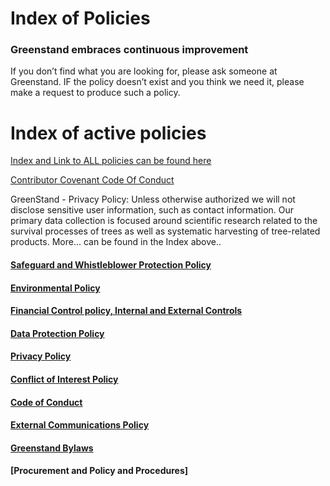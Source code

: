 # Index of Policies

### Greenstand embraces continuous improvement

If you don’t find what you are looking for, please ask someone at Greenstand. IF the policy doesn’t exist and you think we need it, please make a request to produce such a policy.

# Index of active policies 
[Index and Link to ALL policies can be found here](https://docs.google.com/document/d/1yfPh7CzkoImd-v14XLATzVKz_kKHk2DaPNCU-8PK2Cs/edit?usp=sharing)
&#x20;

[Contributor Covenant Code Of Conduct](https://docs.google.com/document/d/1OXcHTF2hTu-b3h5jbDP-uNaBOKgBogEB-C8aIRvmOP0/edit?usp=share\_link)

GreenStand - Privacy Policy: Unless otherwise authorized we will not disclose sensitive user information, such as contact information. Our primary data collection is focused around scientific research related to the survival processes of trees as well as systematic harvesting of tree-related products. More... can be found in the Index above..


#### [Safeguard and Whistleblower Protection Policy](https://drive.google.com/file/d/1JJ8G3NoBYIP7Rzi4JyrPr64XrN1LsLt1/view?usp=sharing) <a href="#docs-internal-guid-6c6d04ad-7fff-5b59-1f27-4a190f4f6110" id="docs-internal-guid-6c6d04ad-7fff-5b59-1f27-4a190f4f6110"></a>

#### [Environmental Policy](https://drive.google.com/file/d/1f24iuOBIvp97haYOGK7fQDB2yB2u3xy3/view?usp=sharing)

#### [Financial Control policy, Internal and External Controls](https://drive.google.com/file/d/1IKIyW5GosYPrhI0xeiRwAVJZNTLHmFVu/view?usp=sharing)

#### [Data Protection Policy](https://drive.google.com/file/d/1Bv32GOFaWEUVRfBkGLi8-5a7hRqpnguj/view?usp=sharing)&#x20;

#### [Privacy Policy](https://drive.google.com/file/d/17-NcPYuvFnx9UlDMY2FF3NxV5\_hOudQL/view?usp=sharing)

#### [Conflict of Interest Policy](https://drive.google.com/file/d/18r8IX\_6JaniXqef8\_RUM-Lo2CKDoJzhB/view?usp=sharing)

#### [Code of Conduct](https://drive.google.com/file/d/1y8l17FWt7uCeOSRhkOoznU8iOPquvxtK/view?usp=sharing)

#### [External Communications Policy](https://drive.google.com/file/d/1Mdr8K\_JDAsf8gUAHkotoICGQqgP7WBo4/view?usp=sharing)

#### [Greenstand Bylaws](https://drive.google.com/file/d/1gH82qoED5mg8rMkzVJEAqauUCfAEfL8J/view?usp=sharing)

#### [Procurement and Policy and Procedures]<a href="#docs-internal-guid-115d5ccb-7fff-4a33-a776-f3d3940ad044" id="docs-internal-guid-115d5ccb-7fff-4a33-a776-f3d3940ad044"></a>

&#x20;
